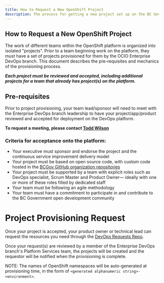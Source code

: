 ```yaml
---
title: How to Request a New OpenShift Project
description: The process for getting a new project set up on the BC Gov OpenShift platform.     
---
```

## How to Request a New OpenShift Project

The work of different teams within the OpenShift platform is organized into isolated "projects".  Prior to a team beginning work on the platform, they must have a set of projects provisioned for them by the OCIO Enterprise DevOps branch. This document describes the pre-requisites and mechanics of the provisioning process. 

***Each project must be reviewed and accepted, including additional projects for a team that already has project(s) on the platform.*** 

## Pre-requisites

Prior to project provisioning, your team lead/sponsor will need to meet with the Enterprise DevOps branch leadership to have your project/app/product reviewed and accepted for deployment on the DevOps platform.

**To request a meeting, please contact [Todd Wilson](mailto:Todd.Wilson@gov.bc.ca)**

### Criteria for acceptance onto the platform:

* Your executive must sponsor and endorse the project and the continuous service improvement delivery model
* Your project must be based on open source code, with custom code hosted in the [BCGov GitHub organization repositories](https://github.com/bcgov)
* Your project must be supported by a team with explicit roles such as DevOps specialist, Scrum Master and Product Owner— ideally with one or more of these roles filled by dedicated staff
* Your team must be following an agile methodology
* Your team must have a commitment to participate in and contribute to the BC Government open development community  

# Project Provisioning Request

Once your project is accepted, your product owner or technical lead can request the resources you need through the [DevOps Requests Repo](https://github.com/BCDevOps/devops-requests).

Once your request(s) are reviewed by a member of the Enterprise DevOps branch's Platform Services team, the projects will be created and the requestor will be notified when the provisioning is complete.

NOTE: The names of OpenShift namespaces will be auto-generated at provisioning time, in the form of `<generated alphanumeric string>-<environment>`.
